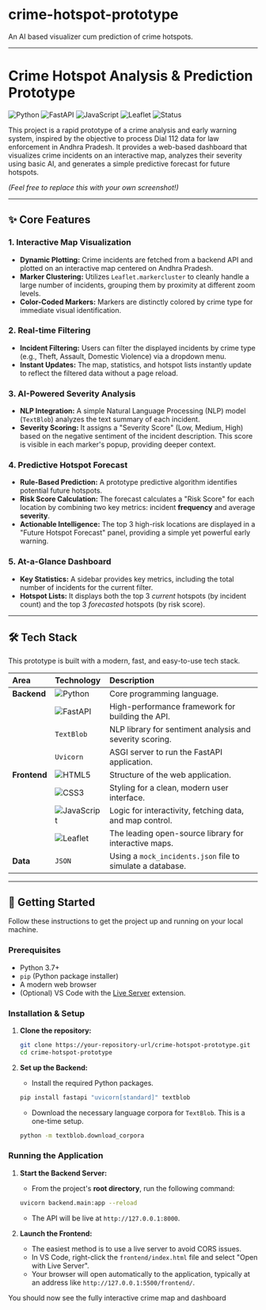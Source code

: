 # crime-hotspot-prototype
An AI based visualizer cum prediction of crime hotspots.

---

# Crime Hotspot Analysis & Prediction Prototype

![Python](https://img.shields.io/badge/Python-3.9+-blue?logo=python)
![FastAPI](https://img.shields.io/badge/FastAPI-0.78-green?logo=fastapi)
![JavaScript](https://img.shields.io/badge/JavaScript-ES6-yellow?logo=javascript)
![Leaflet](https://img.shields.io/badge/Leaflet-1.9-brightgreen?logo=leaflet)
![Status](https://img.shields.io/badge/status-prototype-orange)

This project is a rapid prototype of a crime analysis and early warning system, inspired by the objective to process Dial 112 data for law enforcement in Andhra Pradesh. It provides a web-based dashboard that visualizes crime incidents on an interactive map, analyzes their severity using basic AI, and generates a simple predictive forecast for future hotspots.


*(Feel free to replace this with your own screenshot!)*

---

## ✨ Core Features

### 1. Interactive Map Visualization
*   **Dynamic Plotting:** Crime incidents are fetched from a backend API and plotted on an interactive map centered on Andhra Pradesh.
*   **Marker Clustering:** Utilizes `Leaflet.markercluster` to cleanly handle a large number of incidents, grouping them by proximity at different zoom levels.
*   **Color-Coded Markers:** Markers are distinctly colored by crime type for immediate visual identification.

### 2. Real-time Filtering
*   **Incident Filtering:** Users can filter the displayed incidents by crime type (e.g., Theft, Assault, Domestic Violence) via a dropdown menu.
*   **Instant Updates:** The map, statistics, and hotspot lists instantly update to reflect the filtered data without a page reload.

### 3. AI-Powered Severity Analysis
*   **NLP Integration:** A simple Natural Language Processing (NLP) model (`TextBlob`) analyzes the text summary of each incident.
*   **Severity Scoring:** It assigns a "Severity Score" (Low, Medium, High) based on the negative sentiment of the incident description. This score is visible in each marker's popup, providing deeper context.

### 4. Predictive Hotspot Forecast
*   **Rule-Based Prediction:** A prototype predictive algorithm identifies potential future hotspots.
*   **Risk Score Calculation:** The forecast calculates a "Risk Score" for each location by combining two key metrics: incident **frequency** and average **severity**.
*   **Actionable Intelligence:** The top 3 high-risk locations are displayed in a "Future Hotspot Forecast" panel, providing a simple yet powerful early warning.

### 5. At-a-Glance Dashboard
*   **Key Statistics:** A sidebar provides key metrics, including the total number of incidents for the current filter.
*   **Hotspot Lists:** It displays both the top 3 *current* hotspots (by incident count) and the top 3 *forecasted* hotspots (by risk score).

---

## 🛠️ Tech Stack

This prototype is built with a modern, fast, and easy-to-use tech stack.

| Area      | Technology                                                                                                    | Description                                                 |
| :-------- | :------------------------------------------------------------------------------------------------------------ | :---------------------------------------------------------- |
| **Backend** | ![Python](https://img.shields.io/badge/Python-3776AB?logo=python&logoColor=white)                             | Core programming language.                                  |
|           | ![FastAPI](https://img.shields.io/badge/FastAPI-009688?logo=fastapi&logoColor=white)                           | High-performance framework for building the API.            |
|           | `TextBlob`                                                                                                    | NLP library for sentiment analysis and severity scoring.    |
|           | `Uvicorn`                                                                                                     | ASGI server to run the FastAPI application.                 |
| **Frontend**| ![HTML5](https://img.shields.io/badge/HTML5-E34F26?logo=html5&logoColor=white)                                 | Structure of the web application.                           |
|           | ![CSS3](https://img.shields.io/badge/CSS3-1572B6?logo=css3&logoColor=white)                                     | Styling for a clean, modern user interface.                 |
|           | ![JavaScript](https://img.shields.io/badge/JavaScript-F7DF1E?logo=javascript&logoColor=black)                 | Logic for interactivity, fetching data, and map control.    |
|           | ![Leaflet](https://img.shields.io/badge/Leaflet-1AD668?logo=leaflet&logoColor=white)                           | The leading open-source library for interactive maps.       |
| **Data**    | `JSON`                                                                                                        | Using a `mock_incidents.json` file to simulate a database.  |

---

## 🚀 Getting Started

Follow these instructions to get the project up and running on your local machine.

### Prerequisites

*   Python 3.7+
*   `pip` (Python package installer)
*   A modern web browser
*   (Optional) VS Code with the [Live Server](https://marketplace.visualstudio.com/items?itemName=ritwickdey.LiveServer) extension.

### Installation & Setup

1.  **Clone the repository:**
    ```sh
    git clone https://your-repository-url/crime-hotspot-prototype.git
    cd crime-hotspot-prototype
    ```

2.  **Set up the Backend:**
    *   Install the required Python packages.
      ```sh
      pip install fastapi "uvicorn[standard]" textblob
      ```
    *   Download the necessary language corpora for `TextBlob`. This is a one-time setup.
      ```sh
      python -m textblob.download_corpora
      ```

### Running the Application

1.  **Start the Backend Server:**
    *   From the project's **root directory**, run the following command:
      ```sh
      uvicorn backend.main:app --reload
      ```
    *   The API will be live at `http://127.0.0.1:8000`.

2.  **Launch the Frontend:**
    *   The easiest method is to use a live server to avoid CORS issues.
    *   In VS Code, right-click the `frontend/index.html` file and select "Open with Live Server".
    *   Your browser will open automatically to the application, typically at an address like `http://127.0.0.1:5500/frontend/`.

You should now see the fully interactive crime map and dashboard
